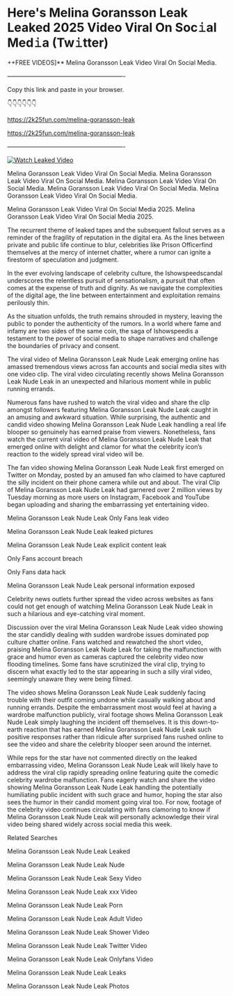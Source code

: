 # Here's Melina Goransson Leak Leaked 2025 Video Viral On Soc𝚒al Med𝚒a (Tw𝚒tter)

++FREE VIDEOS]** Melina Goransson Leak Video Viral On Social Media.

———————————————————-

Copy this link and paste in your browser.

👇👇👇👇👇👇

https://2k25fun.com/melina-goransson-leak

https://2k25fun.com/melina-goransson-leak

———————————————————-

[![Watch Leaked Video](https://miro.medium.com/v2/resize:fit:828/format:webp/1*cilzJN44JGOrTw9NJCrNHA.gif "Watch Leaked Video")](https://2k25fun.com/melina-goransson-leak)

Melina Goransson Leak Video Viral On Social Media. Melina Goransson Leak Video Viral On Social Media. Melina Goransson Leak Video Viral On Social Media. Melina Goransson Leak Video Viral On Social Media. Melina Goransson Leak Video Viral On Social Media.

Melina Goransson Leak Video Viral On Social Media 2025. Melina Goransson Leak Video Viral On Social Media 2025.

The recurrent theme of leaked tapes and the subsequent fallout serves as a reminder of the fragility of reputation in the digital era. As the lines between private and public life continue to blur, celebrities like Prison Officerfind themselves at the mercy of internet chatter, where a rumor can ignite a firestorm of speculation and judgment.

In the ever evolving landscape of celebrity culture, the Ishowspeedscandal underscores the relentless pursuit of sensationalism, a pursuit that often comes at the expense of truth and dignity. As we navigate the complexities of the digital age, the line between entertainment and exploitation remains perilously thin.

As the situation unfolds, the truth remains shrouded in mystery, leaving the public to ponder the authenticity of the rumors. In a world where fame and infamy are two sides of the same coin, the saga of Ishowspeedis a testament to the power of social media to shape narratives and challenge the boundaries of privacy and consent.

The viral video of Melina Goransson Leak Nude Leak emerging online has amassed tremendous views across fan accounts and social media sites with one video clip. The viral video circulating recently shows Melina Goransson Leak Nude Leak in an unexpected and hilarious moment while in public running errands.

Numerous fans have rushed to watch the viral video and share the clip amongst followers featuring Melina Goransson Leak Nude Leak caught in an amusing and awkward situation. While surprising, the authentic and candid video showing Melina Goransson Leak Nude Leak handling a real life blooper so genuinely has earned praise from viewers. Nonetheless, fans watch the current viral video of Melina Goransson Leak Nude Leak that emerged online with delight and clamor for what the celebrity icon’s reaction to the widely spread viral video will be.

The fan video showing Melina Goransson Leak Nude Leak first emerged on Twitter on Monday, posted by an amused fan who claimed to have captured the silly incident on their phone camera while out and about. The viral Clip of Melina Goransson Leak Nude Leak had garnered over 2 million views by Tuesday morning as more users on Instagram, Facebook and YouTube began uploading and sharing the embarrassing yet entertaining video.

Melina Goransson Leak Nude Leak Only Fans leak video

Melina Goransson Leak Nude Leak leaked pictures

Melina Goransson Leak Nude Leak explicit content leak

Only Fans account breach

Only Fans data hack

Melina Goransson Leak Nude Leak personal information exposed

Celebrity news outlets further spread the video across websites as fans could not get enough of watching Melina Goransson Leak Nude Leak in such a hilarious and eye-catching viral moment.

Discussion over the viral Melina Goransson Leak Nude Leak video showing the star candidly dealing with sudden wardrobe issues dominated pop culture chatter online. Fans watched and rewatched the short video, praising Melina Goransson Leak Nude Leak for taking the malfunction with grace and humor even as cameras captured the celebrity video now flooding timelines. Some fans have scrutinized the viral clip, trying to discern what exactly led to the star appearing in such a silly viral video, seemingly unaware they were being filmed.

The video shows Melina Goransson Leak Nude Leak suddenly facing trouble with their outfit coming undone while casually walking about and running errands. Despite the embarrassment most would feel at having a wardrobe malfunction publicly, viral footage shows Melina Goransson Leak Nude Leak simply laughing the incident off themselves. It is this down-to-earth reaction that has earned Melina Goransson Leak Nude Leak such positive responses rather than ridicule after surprised fans rushed online to see the video and share the celebrity blooper seen around the internet.

While reps for the star have not commented directly on the leaked embarrassing video, Melina Goransson Leak Nude Leak will likely have to address the viral clip rapidly spreading online featuring quite the comedic celebrity wardrobe malfunction. Fans eagerly watch and share the video showing Melina Goransson Leak Nude Leak handling the potentially humiliating public incident with such grace and humor, hoping the star also sees the humor in their candid moment going viral too. For now, footage of the celebrity video continues circulating with fans clamoring to know if Melina Goransson Leak Nude Leak will personally acknowledge their viral video being shared widely across social media this week.

Related Searches

Melina Goransson Leak Nude Leak Leaked

Melina Goransson Leak Nude Leak Nude

Melina Goransson Leak Nude Leak Sexy Video

Melina Goransson Leak Nude Leak xxx Video

Melina Goransson Leak Nude Leak Porn

Melina Goransson Leak Nude Leak Adult Video

Melina Goransson Leak Nude Leak Shower Video

Melina Goransson Leak Nude Leak Twitter Video

Melina Goransson Leak Nude Leak Onlyfans Video

Melina Goransson Leak Nude Leak Leaks

Melina Goransson Leak Nude Leak Photos